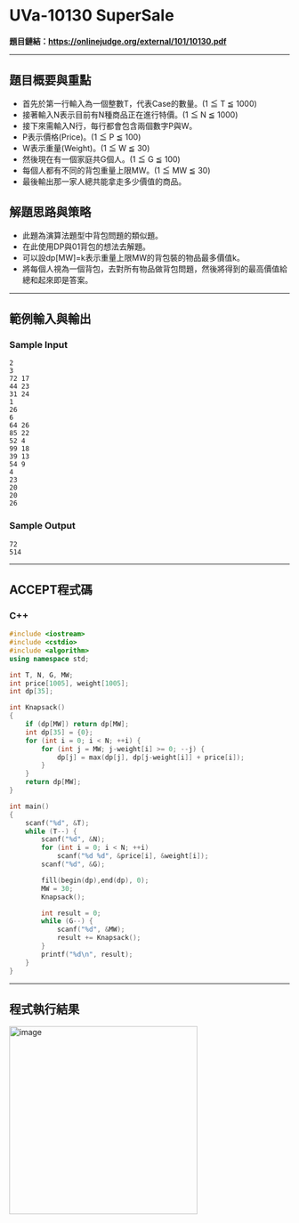 # UVa-10130 SuperSale #

**題目鏈結：https://onlinejudge.org/external/101/10130.pdf**

---

## 題目概要與重點 ##
* 首先於第一行輸入為一個整數T，代表Case的數量。(1 ≦ T ≦ 1000)
* 接著輸入N表示目前有N種商品正在進行特價。(1 ≦ N ≦ 1000)
* 接下來需輸入N行，每行都會包含兩個數字P與W。
* P表示價格(Price)。(1 ≦ P ≦ 100)
* W表示重量(Weight)。(1 ≦ W ≦ 30)
* 然後現在有一個家庭共G個人。(1 ≦ G ≦ 100)
* 每個人都有不同的背包重量上限MW。(1 ≦ MW ≦ 30)
* 最後輸出那一家人總共能拿走多少價值的商品。

## 解題思路與策略 ##
* 此題為演算法題型中背包問題的類似題。
* 在此使用DP與01背包的想法去解題。
* 可以設dp[MW]=k表示重量上限MW的背包裝的物品最多價值k。
* 將每個人視為一個背包，去對所有物品做背包問題，然後將得到的最高價值給總和起來即是答案。

---

## 範例輸入與輸出 ##
### Sample Input ###
```
2
3
72 17
44 23
31 24
1
26
6
64 26
85 22
52 4
99 18
39 13
54 9
4
23
20
20
26
```
### Sample Output ###
```
72
514
```
---

## ACCEPT程式碼 ##

### C++ ###

```c++
#include <iostream>
#include <cstdio>
#include <algorithm>
using namespace std;

int T, N, G, MW;
int price[1005], weight[1005];
int dp[35];

int Knapsack()
{
    if (dp[MW]) return dp[MW];
    int dp[35] = {0};
    for (int i = 0; i < N; ++i) {
        for (int j = MW; j-weight[i] >= 0; --j) {
            dp[j] = max(dp[j], dp[j-weight[i]] + price[i]);
        }
    }
    return dp[MW];
}

int main()
{
    scanf("%d", &T);
    while (T--) {
        scanf("%d", &N);
        for (int i = 0; i < N; ++i)
            scanf("%d %d", &price[i], &weight[i]);
        scanf("%d", &G);

        fill(begin(dp),end(dp), 0);
        MW = 30;
        Knapsack();

        int result = 0;
        while (G--) {
            scanf("%d", &MW);
            result += Knapsack();
        }
        printf("%d\n", result);
    }
}
```

---

## 程式執行結果 ##
<img width="338" alt="image" src="https://user-images.githubusercontent.com/100191575/172055608-284a0d4e-a647-4118-8a49-9e991bd4a365.png">
